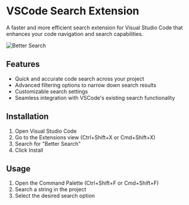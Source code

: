 # VSCode Search Extension

A faster and more efficient search extension for Visual Studio Code that enhances your code navigation and search capabilities.

![Better Search](./images/video.gif)

## Features

- Quick and accurate code search across your project
- Advanced filtering options to narrow down search results
- Customizable search settings
- Seamless integration with VSCode's existing search functionality

## Installation

1. Open Visual Studio Code
2. Go to the Extensions view (Ctrl+Shift+X or Cmd+Shift+X)
3. Search for "Better Search"
4. Click Install

## Usage

1. Open the Command Palette (Ctrl+Shift+F or Cmd+Shift+F)
2. Search a string in the project
3. Select the desired search option

